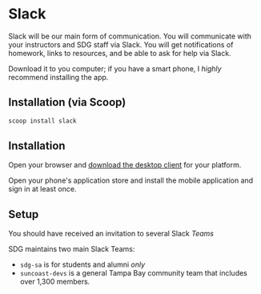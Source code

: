 # Slack

Slack will be our main form of communication. You will communicate with your instructors and SDG staff via Slack. You will get notifications of homework, links to resources, and be able to ask for help via Slack.

Download it to you computer; if you have a smart phone, I _highly_ recommend installing the app.

## Installation (via Scoop)

```sh
scoop install slack
```

## Installation

Open your browser and [download the desktop client](https://slack.com/downloads) for your platform.

Open your phone's application store and install the mobile application and sign in at least once.

## Setup

You should have received an invitation to several Slack _Teams_

SDG maintains two main Slack Teams:

- `sdg-sa` is for students and alumni _only_
- `suncoast-devs` is a general Tampa Bay community team that includes over 1,300 members.
